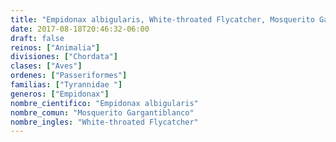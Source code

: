 ```yaml
---
title: "Empidonax albigularis, White-throated Flycatcher, Mosquerito Gargantiblanco"
date: 2017-08-18T20:46:32-06:00
draft: false
reinos: ["Animalia"]
divisiones: ["Chordata"]
clases: ["Aves"]
ordenes: ["Passeriformes"]
familias: ["Tyrannidae "]
generos: ["Empidonax"]
nombre_cientifico: "Empidonax albigularis"
nombre_comun: "Mosquerito Gargantiblanco"
nombre_ingles: "White-throated Flycatcher"
---
```

